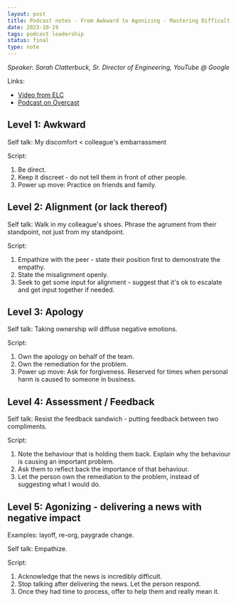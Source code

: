 ```yaml
---
layout: post
title: Podcast notes - From Awkward to Agonizing - Mastering Difficult Conversations
date: 2023-10-19
tags: podcast leadership
status: final
type: note
---
```


*Speaker: Sarah Clatterbuck, Sr. Director of Engineering, YouTube @ Google*

Links:
- [Video from ELC](https://sfelc.com/videos/from-awkward-to-agonizing-mastering-difficult-conversations)
- [Podcast on Overcast](https://overcast.fm/+VI9Z-FTB4)


## Level 1: Awkward

Self talk: My discomfort < colleague's embarrassment

Script: 
1. Be direct.
2. Keep it discreet - do not tell them in front of other people.
3. Power up move: Practice on friends and family.

## Level 2: Alignment (or lack thereof)

Self talk: Walk in my colleague's shoes. Phrase the agrument from their standpoint, not just from my standpoint.

Script:
1. Empathize with the peer - state their position first to demonstrate the empathy.
2. State the misalignment openly.
3. Seek to get some input for alignment - suggest that it's ok to escalate and get input together if needed.

## Level 3: Apology

Self talk: Taking ownership will diffuse negative emotions.

Script:
1. Own the apology on behalf of the team.
2. Own the remediation for the problem.
3. Power up move: Ask for forgiveness. Reserved for times when personal harm is caused to someone in business.

## Level 4: Assessment / Feedback

Self talk: Resist the feedback sandwich - putting feedback between two compliments.

Script:
1. Note the behaviour that is holding them back. Explain why the behaviour is causing an important problem.
2. Ask them to reflect back the importance of that behaviour.
3. Let the person own the remediation to the problem, instead of suggesting what I would do.

## Level 5: Agonizing - delivering a news with negative impact

Examples: layoff, re-org, paygrade change.

Self talk: Empathize.

Script:
1. Acknowledge that the news is incredibly difficult.
2. Stop talking after delivering the news. Let the person respond.
3. Once they had time to process, offer to help them and really mean it.